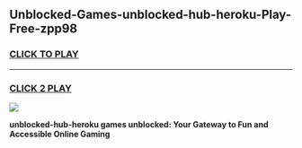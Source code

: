 
## Unblocked-Games-unblocked-hub-heroku-Play-Free-zpp98
<h3>
<a href="https://premium76.site?title=unblocked-hub-heroku&ref=23A">CLICK TO PLAY</a></h3>
<hr>

<h3>
<a href="https://premium76.site?title=unblocked-hub-heroku&ref=23A">CLICK 2 PLAY</a>
  
</h3>

<a href="https://premium76.site?title=unblocked-hub-heroku&ref=23A"><img src="https://clearcache.store/games.png"></a>


**unblocked-hub-heroku games unblocked: Your Gateway to Fun and Accessible Online Gaming**
